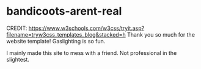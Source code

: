 # bandicoots-arent-real


CREDIT:
https://www.w3schools.com/w3css/tryit.asp?filename=tryw3css_templates_blog&stacked=h
Thank you so much for the website template! Gaslighting is so fun.

I mainly made this site to mess with a friend. Not professional in the slightest.
